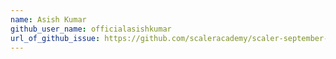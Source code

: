 ```yaml
---
name: Asish Kumar
github_user_name: officialasishkumar
url_of_github_issue: https://github.com/scaleracademy/scaler-september-open-source-challenge/issues/17
---
```

    
